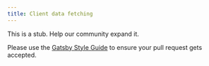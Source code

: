 ```yaml
---
title: Client data fetching
---
```


This is a stub. Help our community expand it.

Please use the [Gatsby Style Guide](/docs/docs/gatsby-style-guide.md) to ensure your
pull request gets accepted.
